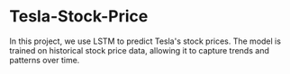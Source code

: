 # Tesla-Stock-Price
In this project, we use LSTM to predict Tesla's stock prices. The model is trained on historical stock price data, allowing it to capture trends and patterns over time.
